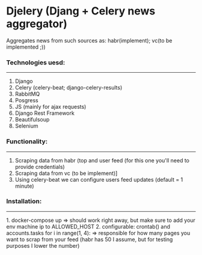 # Djelery (Djang + Celery news aggregator)
Aggregates news from such sources as: habr(implement); vc(to be implemented ;))

### Technologies uesd: 
<hr />

1. Django 
2. Celery (celery-beat; django-celery-results)
3. RabbitMQ
4. Posgress
5. JS (mainly for ajax requests)
6. Django Rest Framework
7. Beautifulsoup
8. Selenium

### Functionality:
<hr />

1. Scraping data from habr (top and user feed (for this one you'll need to provide credentials)
2. Scraping data from vc (to be implement)]
3. Using celery-beat we can configure users feed updates (default = 1 minute)

### Installation:
<hr />
1. docker-compose up => should work right away, but make sure to add your env machine ip to ALLOWED_HOST
2. configurable: crontab() and accounts.tasks for i in range(1, 4): => responsible for how many pages you want to scrap from your feed 
(habr has 50 I assume, but for testing purposes I lower the number)